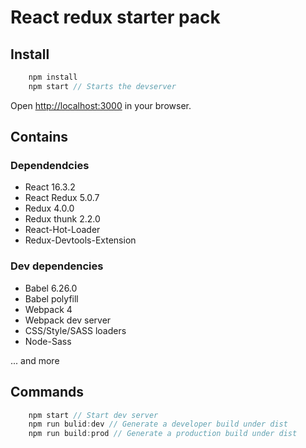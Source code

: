 # React redux starter pack

## Install

```javascript
    npm install
    npm start // Starts the devserver
```

Open [http://localhost:3000](http://localhost:3000) in your browser.

## Contains

### Dependendcies
- React 16.3.2
- React Redux 5.0.7
- Redux 4.0.0
- Redux thunk 2.2.0
- React-Hot-Loader 
- Redux-Devtools-Extension

### Dev dependencies
- Babel 6.26.0
- Babel polyfill
- Webpack 4
- Webpack dev server
- CSS/Style/SASS loaders
- Node-Sass

... and more

## Commands
```javascript
    npm start // Start dev server
    npm run bulid:dev // Generate a developer build under dist
    npm run build:prod // Generate a production build under dist
```
